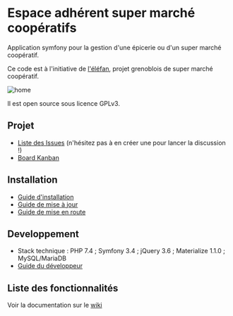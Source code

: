 # Espace adhérent super marché coopératifs

Application symfony pour la gestion d'une épicerie ou d'un super marché coopératif.

Ce code est à l'initiative de [l'éléfan](https://lelefan.org/), projet grenoblois de super marché coopératif.

![home](doc/images/homepage_25102018.png)

Il est open source sous licence GPLv3.

## Projet

* [Liste des Issues](https://github.com/elefan-grenoble/gestion-compte/issues) (n'hésitez pas à en créer une pour lancer la discussion !)
* [Board Kanban](https://github.com/elefan-grenoble/gestion-compte/projects/5)

## Installation

* [Guide d'installation](doc/install.md)
* [Guide de mise à jour](doc/maj.md)
* [Guide de mise en route](doc/start.md)

## Developpement

* Stack technique : PHP 7.4 ; Symfony 3.4 ; jQuery 3.6 ; Materialize 1.1.0 ; MySQL/MariaDB
* [Guide du développeur](doc/dev.md)

## Liste des fonctionnalités

Voir la documentation sur le [wiki](https://github.com/elefan-grenoble/gestion-compte/wiki)
